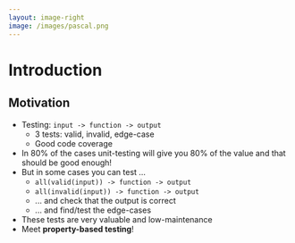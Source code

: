```yaml
---
layout: image-right
image: /images/pascal.png
---
```


# Introduction

## Motivation

* Testing: `input -> function -> output`
  * 3 tests: valid, invalid, edge-case
  * Good code coverage
* In 80% of the cases unit-testing will give you 80% of the value and
  that should be good enough!
* But in some cases you can test …
  * `all(valid(input)) -> function -> output`
  * `all(invalid(input)) -> function -> output`
  * ... and check that the output is correct
  * ... and find/test the edge-cases 
* These tests are very valuable and low-maintenance
* Meet **property-based testing**!

<!--

Property-based testing ...

-->
